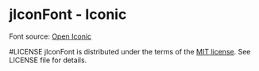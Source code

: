 # jIconFont - Iconic

Font source: [Open Iconic](https://useiconic.com/open/)

#LICENSE
jIconFont is distributed under the terms of the [MIT license](http://opensource.org/licenses/mit-license.html). See LICENSE file for details.


